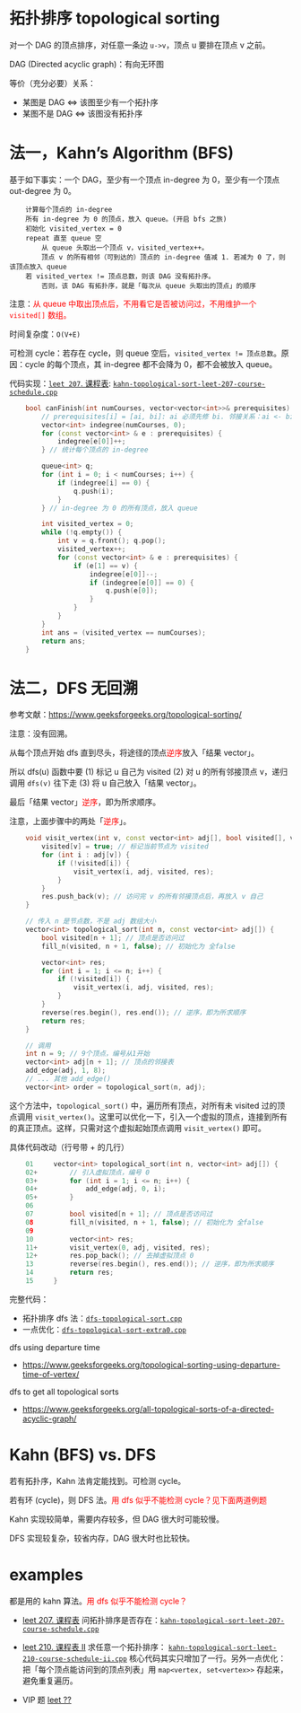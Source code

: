 # 拓扑排序 topological sorting

对一个 DAG 的顶点排序，对任意一条边 `u->v`，顶点 u 要排在顶点 v 之前。

DAG (Directed acyclic graph)：有向无环图

等价（充分必要）关系：
* 某图是 DAG <=> 该图至少有一个拓扑序
* 某图不是 DAG <=> 该图没有拓扑序

# 法一，Kahn’s Algorithm (BFS)

基于如下事实：一个 DAG，至少有一个顶点 in-degree 为 0，至少有一个顶点 out-degree 为 0。

```
    计算每个顶点的 in-degree
    所有 in-degree 为 0 的顶点，放入 queue。(开启 bfs 之旅)
    初始化 visited_vertex = 0
    repeat 直至 queue 空
        从 queue 头取出一个顶点 v，visited_vertex++。
        顶点 v 的所有相邻（可到达的）顶点的 in-degree 值减 1. 若减为 0 了，则该顶点放入 queue
    若 visited_vertex != 顶点总数，则该 DAG 没有拓扑序。
        否则，该 DAG 有拓扑序，就是「每次从 queue 头取出的顶点」的顺序
```

注意：<font color="red">从 queue 中取出顶点后，不用看它是否被访问过，不用维护一个 `visited[]` 数组。</font>

时间复杂度：`O(V+E)`

可检测 cycle：若存在 cycle，则 queue 空后，`visited_vertex != 顶点总数`。原因：cycle 的每个顶点，其 in-degree 都不会降为 0，都不会被放入 queue。

代码实现：[`leet 207`. 课程表](https://leetcode.cn/problems/course-schedule/): [`kahn-topological-sort-leet-207-course-schedule.cpp`](code/kahn-topological-sort-leet-207-course-schedule.cpp)

```cpp
    bool canFinish(int numCourses, vector<vector<int>>& prerequisites) {
        // prerequisites[i] = [ai, bi]: ai 必须先修 bi. 邻接关系：ai <- bi
        vector<int> indegree(numCourses, 0);
        for (const vector<int> & e : prerequisites) {
            indegree[e[0]]++;
        } // 统计每个顶点的 in-degree

        queue<int> q;
        for (int i = 0; i < numCourses; i++) {
            if (indegree[i] == 0) {
                q.push(i);
            }
        } // in-degree 为 0 的所有顶点，放入 queue

        int visited_vertex = 0;
        while (!q.empty()) {
            int v = q.front(); q.pop();
            visited_vertex++;
            for (const vector<int> & e : prerequisites) {
                if (e[1] == v) {
                    indegree[e[0]]--;
                    if (indegree[e[0]] == 0) {
                        q.push(e[0]);
                    }
                }
            }
        }
        int ans = (visited_vertex == numCourses);
        return ans;
    }
```

# 法二，DFS 无回溯

参考文献：https://www.geeksforgeeks.org/topological-sorting/

注意：没有回溯。

从每个顶点开始 dfs 直到尽头，将途径的顶点<font color="red">逆序</font>放入「结果 vector」。

所以 dfs(u) 函数中要 (1) 标记 u 自己为 visited (2) 对 u 的所有邻接顶点 v，递归调用 `dfs(v)` 往下走 (3) 将 u 自己放入「结果 vector」。

最后「结果 vector」<font color="red">逆序</font>，即为所求顺序。

注意，上面步骤中的两处「<font color="red">逆序</font>」。

```c++
    void visit_vertex(int v, const vector<int> adj[], bool visited[], vector<int>& res) {
        visited[v] = true; // 标记当前节点为 visited
        for (int i : adj[v]) {
            if (!visited[i]) {
                visit_vertex(i, adj, visited, res);
            }
        }
        res.push_back(v); // 访问完 v 的所有邻接顶点后，再放入 v 自己
    }

    // 传入 n 是节点数，不是 adj 数组大小
    vector<int> topological_sort(int n, const vector<int> adj[]) {
        bool visited[n + 1]; // 顶点是否访问过
        fill_n(visited, n + 1, false); // 初始化为 全false

        vector<int> res;
        for (int i = 1; i <= n; i++) {
            if (!visited[i]) {
                visit_vertex(i, adj, visited, res);
            }
        }
        reverse(res.begin(), res.end()); // 逆序，即为所求顺序
        return res;
    }

    // 调用
    int n = 9; // 9个顶点，编号从1开始
    vector<int> adj[n + 1]; // 顶点的邻接表
    add_edge(adj, 1, 8);
    // ... 其他 add_edge()
    vector<int> order = topological_sort(n, adj);
```

这个方法中，`topological_sort()` 中，遍历所有顶点，对所有未 visited 过的顶点调用 `visit_vertex()`。这里可以优化一下，引入一个虚拟的顶点，连接到所有的真正顶点。这样，只需对这个虚拟起始顶点调用 `visit_vertex()` 即可。

具体代码改动（行号带 + 的几行）

```cpp
    01     vector<int> topological_sort(int n, vector<int> adj[]) {
    02+        // 引入虚拟顶点，编号 0
    03+        for (int i = 1; i <= n; i++) {
    04+            add_edge(adj, 0, i);
    05+        }
    06
    07         bool visited[n + 1]; // 顶点是否访问过
    08         fill_n(visited, n + 1, false); // 初始化为 全false
    09
    10         vector<int> res;
    11+        visit_vertex(0, adj, visited, res);
    12+        res.pop_back(); // 去掉虚拟顶点 0
    13         reverse(res.begin(), res.end()); // 逆序，即为所求顺序
    14         return res;
    15     }
```

完整代码：
* 拓扑排序 dfs 法：[`dfs-topological-sort.cpp`](code/dfs-topological-sort.cpp)
* 一点优化：[`dfs-topological-sort-extra0.cpp`](code/dfs-topological-sort-extra0.cpp)


dfs using departure time
* https://www.geeksforgeeks.org/topological-sorting-using-departure-time-of-vertex/

dfs to get all topological sorts
* https://www.geeksforgeeks.org/all-topological-sorts-of-a-directed-acyclic-graph/

# Kahn (BFS) vs. DFS

若有拓扑序，Kahn 法肯定能找到。可检测 cycle。

若有环 (cycle)，则 DFS 法。<font color="red">用 dfs 似乎不能检测 cycle？见下面两道例题</font>

Kahn 实现较简单，需要内存较多，但 DAG 很大时可能较慢。

DFS 实现较复杂，较省内存，DAG 很大时也比较快。

# examples

都是用的 kahn 算法。<font color="red">用 dfs 似乎不能检测 cycle？</font>

- [leet 207. 课程表](https://leetcode.cn/problems/course-schedule/) 问拓扑排序是否存在：[`kahn-topological-sort-leet-207-course-schedule.cpp`](code/kahn-topological-sort-leet-207-course-schedule.cpp)

- [leet 210. 课程表 II](https://leetcode.cn/problems/course-schedule-II/) 求任意一个拓扑排序： [`kahn-topological-sort-leet-210-course-schedule-ii.cpp`](code/kahn-topological-sort-leet-210-course-schedule-ii.cpp) 核心代码其实只增加了一行。另外一点优化：把「每个顶点能访问到的顶点列表」用 `map<vertex, set<vertex>>` 存起来，避免重复遍历。

- VIP 题 [leet ??](https://leetcode.com/problems/alien-dictionary/)